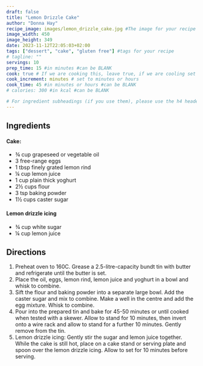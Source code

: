 ```yaml
---
draft: false
title: "Lemon Drizzle Cake"
author: "Donna Hay"
recipe_image: images/lemon_drizzle_cake.jpg #The image for your recipe
image_width: 450
image_height: 349
date: 2023-11-12T22:05:03+02:00
tags: ["dessert", "cake", "gluten free"] #tags for your recipe
# tagline: ""
servings: 10
prep_time: 15 #in minutes #can be BLANK
cook: true # If we are cooking this, leave true, if we are cooling set to false
cook_increment: minutes # set to minutes or hours
cook_time: 45 #in minutes or hours #can be BLANK
# calories: 300 #in kcal #can be BLANK

# For ingredient subheadings (if you use them), please use the h4 header.  For print view I have those elements targeted
---
```



## Ingredients

#### Cake:
- ¾ cup grapeseed or vegetable oil
- 3 free-range eggs
- 1 tbsp finely grated lemon rind
- ¼ cup lemon juice
- 1 cup plain thick yoghurt
- 2½ cups flour
- 3 tsp baking powder
- 1½ cups caster sugar

#### Lemon drizzle icing
- ¾ cup white sugar
- ¼ cup lemon juice

## Directions

1. Preheat oven to 160C. Grease a 2.5-litre-capacity bundt tin with butter and refrigerate until the butter is set.
2. Place the oil, eggs, lemon rind, lemon juice and yoghurt in a bowl and whisk to combine.
3. Sift the flour and baking powder into a separate large bowl. Add the caster sugar and mix to combine. Make a well in the centre and add the egg mixture. Whisk to combine.
4. Pour into the prepared tin and bake for 45-50 minutes or until cooked when tested with a skewer. Allow to stand for 10 minutes, then invert onto a wire rack and allow to stand for a further 10 minutes. Gently remove from the tin.
5. Lemon drizzle icing: Gently stir the sugar and lemon juice together. While the cake is still hot, place on a cake stand or serving plate and spoon over the lemon drizzle icing. Allow to set for 10 minutes before serving.